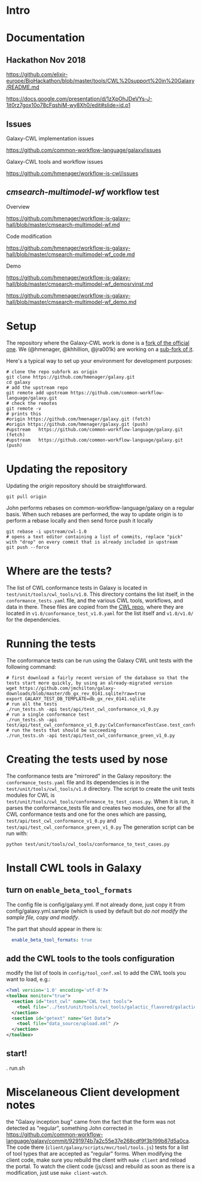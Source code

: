 # Intro

# Documentation

## Hackathon Nov 2018

<https://github.com/elixir-europe/BioHackathon/blob/master/tools/CWL%20support%20in%20Galaxy/README.md>

<https://docs.google.com/presentation/d/1zXpOhJDeVYs-J-1jt0rz7gox10o78cFqshiM-wy8Xh0/edit#slide=id.p1>

## Issues

Galaxy-CWL implementation issues

<https://github.com/common-workflow-language/galaxy/issues>

Galaxy-CWL tools and workflow issues

<https://github.com/hmenager/workflow-is-cwl/issues>

## *cmsearch-multimodel-wf* workflow test

Overview

<https://github.com/hmenager/workflow-is-galaxy-hall/blob/master/cmsearch-multimodel-wf.md>

Code modification

<https://github.com/hmenager/workflow-is-galaxy-hall/blob/master/cmsearch-multimodel-wf_code.md>

Demo

<https://github.com/hmenager/workflow-is-galaxy-hall/blob/master/cmsearch-multimodel-wf_demosrvinst.md>

<https://github.com/hmenager/workflow-is-galaxy-hall/blob/master/cmsearch-multimodel-wf_demo.md>

# Setup

The repository where the Galaxy-CWL work is done is a [fork of the official one](https://github.com/common-workflow-language/galaxy). We (@hmenager, @khhillion, @jra001k) are working on a [sub-fork of it](https://github.com/common-workflow-language/galaxy).

Here's a typical way to set up your environment for development purposes:

```shell
# clone the repo subfork as origin
git clone https://github.com/hmenager/galaxy.git
cd galaxy
# add the upstream repo
git remote add upstream https://github.com/common-workflow-language/galaxy.git
# check the remotes
git remote -v
# prints this
#origin	https://github.com/hmenager/galaxy.git (fetch)
#origin	https://github.com/hmenager/galaxy.git (push)
#upstream	https://github.com/common-workflow-language/galaxy.git (fetch)
#upstream	https://github.com/common-workflow-language/galaxy.git (push)
```

# Updating the repository

Updating the _origin_ repository should be straightforward.

```shell
git pull origin
```

John performs rebases on common-workflow-language/galaxy on a regular basis. When such rebases are performed, the way to update origin is to perform a rebase locally and then send force push it locally

```shell
git rebase -i upstream/cwl-1.0
# opens a text editor containing a list of commits, replace "pick" with "drop" on every commit that is already included in upstream
git push --force
```

# Where are the tests?

The list of CWL conformance tests in Galaxy is located in `test/unit/tools/cwl_tools/v1.0`. This directory contains the list itself, in the `conformance_tests.yaml` file, and the various CWL tools, workflows, and data in there. These files are copied from the [CWL repo](https://github.com/common-workflow-language/common-workflow-language), where they are located in `v1.0/conformance_test_v1.0.yaml` for the list itself and `v1.0/v1.0/` for the dependencies.

# Running the tests

The conformance tests can be run using the Galaxy CWL unit tests with the following command:

```shell
# first download a fairly recent version of the database so that the tests start more quickly, by using an already-migrated version
wget https://github.com/jmchilton/galaxy-downloads/blob/master/db_gx_rev_0141.sqlite?raw=true
export GALAXY_TEST_DB_TEMPLATE=db_gx_rev_0141.sqlite
# run all the tests
./run_tests.sh -api test/api/test_cwl_conformance_v1_0.py
# run a single conformance test
./run_tests.sh -api test/api/test_cwl_conformance_v1_0.py:CwlConformanceTestCase.test_conformance_v1_0_cl_basic_generation
# run the tests that should be succeeding
./run_tests.sh -api test/api/test_cwl_conformance_green_v1_0.py
```

# Creating the tests used by nose
The conformance tests are "mirrored" in the Galaxy repository: the `conformance_tests.yaml` file and its dependencies is in the `test/unit/tools/cwl_tools/v1.0` directory. The script to create the unit tests modules for CWL is `test/unit/tools/cwl_tools/conformance_to_test_cases.py`. When it is run, it parses the conformance_tests file and creates two modules, one for all the CWL conformance tests and one for the ones which are passing, `test/api/test_cwl_conformance_v1_0.py` and `test/api/test_cwl_conformance_green_v1_0.py`
The generation script can be run with:

```shell
python test/unit/tools/cwl_tools/conformance_to_test_cases.py
```

# Install CWL tools in Galaxy

## turn on `enable_beta_tool_formats`
The config file is config/galaxy.yml. If not already done, just copy it from config/galaxy.yml.sample (which is used by default but _do not modify the sample file, copy and modify_.

The part that should appear in there is:

```yaml
  enable_beta_tool_formats: true
```

## add the CWL tools to the tools configuration

modify the list of tools in `config/tool_conf.xml` to add the CWL tools you want to load, e.g.:

```xml
<?xml version='1.0' encoding='utf-8'?>
<toolbox monitor="true">
  <section id="test_cwl" name="CWL test tools">
    <tool file="../test/unit/tools/cwl_tools/galactic_flavored/galactic_cat.cwl" />
  </section>
  <section id="getext" name="Get Data">
    <tool file="data_source/upload.xml" />
  </section>
</toolbox>
```

## start!

. run.sh

# Miscelaneous Client development notes

the "Galaxy inception bug" came from the fact that the form was not detected as "regular", something John corrected in https://github.com/common-workflow-language/galaxy/commit/9291974b7a2c55e37e268cdf9f3b199b87d5a0ca. The code there (`client/galaxy/scripts/mvc/tool/tools.js`) tests for a list of tool types that are accepted as "regular" forms.
When modifying the client code, make sure you rebuild the client with `make client` and reload the portal. To watch the client code (js/css) and rebuild as soon as there is a modification, just use `make client-watch`.

